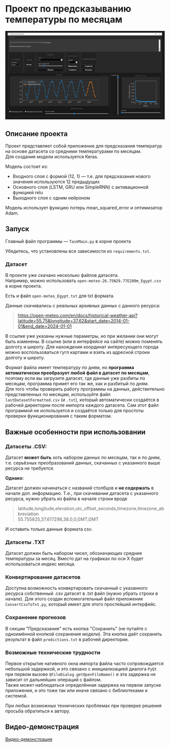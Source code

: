 # Проект по предсказыванию температуры по месяцам

![Скриншот интерфейса программы](images/temperatureAppDemonstration.png)

## Описание проекта

Проект представляет собой приложение для предсказания температур на основе датасета со средними температурами по месяцам.  
Для создания модели используется Keras.

Модель состоит из:
- Входного слоя с формой (12, 1) — т.е. для предсказания нового значения используются 12 предыдущих
- Основного слоя (LSTM, GRU или SimpleRNN) с активационной функцией relu
- Выходного слоя с одним нейроном

Модель использует функцию потерь mean_squared_error и оптимизатор Adam.

## Запуск

Главный файл программы — `TaskMain.py` в корне проекта

Убедитесь, что установлены все зависимости из `requirements.txt`.

### Датасет

В проекте уже скачано несколько файлов датасета.  
Например, можно использовать `open-meteo-26.75N29.77E280m_Egypt.csv` в корне проекта.  

Есть и файл `open-meteo_Egypt.txt` для txt формата.  

Данные скачивались с реальных архивных данных с данного ресурса:  

> https://open-meteo.com/en/docs/historical-weather-api?latitude=55.75&longitude=37.62&start_date=2014-01-01&end_date=2024-01-01

В ссылке уже указаны нужные параметры, но при желании они могут быть изменены. В ссылке (или в интерфейсе на сайте) можно поменять долготу и широту. Для нахождения координат интересующего города можно воспользоваться гугл картами и взять из адресной строки долготу и широту.  

Формат файла имеет температуру по дням, но **программа автоматически преобразует любой файл в датасет по месяцам**, поэтому если вы загрузите датасет, где данные уже разбиты по месяцам, программа примет его так же, как и разбитый по дням.  
Для того чтобы проверить работу программы на данных, действительно представленных по месяцам, используйте файл `lastDatasetFormatted.csv` (и `.txt`), который автоматически создаётся в рабочей директории после импорта каждого датасета. Сам этот файл программой не используется и создаётся только для простоты проверки функционирования с таким форматом.  


## Важные особенности при использовании

### Датасеты .CSV:

Датасет **может быть** хоть набором данных по месяцам, так и по дням, т.е. серьёзных преобразований данных, скачанных с указанного выше ресурса не требуется.  

**Однако:**

Датасет должен начинаться с названий столбцов и **не содержать** в начале доп. информацию. Т.е., при скачивании датасета с указанного ресурса, нужно убрать из файла в начале строки вроде  
> latitude,longitude,elevation,utc_offset_seconds,timezone,timezone_abbreviation  
> 55.755825,37.617298,38.0,0,GMT,GMT  

И оставить только данные формата csv.  

### Датасеты .TXT

Датасет должен быть набором чисел, обозначающих средние температуры за месяц. Вместо дат на графиках по оси X будет использоваться индекс месяца.

### Конвертирование датасетов

Доступна возможность конвертировать скачанный с указанного ресурса собственный .csv датасет в .txt файл (нужно убрать строки в начале). Для этого создан вспомогательный файл приложения `ConvertCsvToTxt.py`, который имеет для этого простейший интерфейс.  

### Сохранение прогнозов

В секции "Предсказание" есть кнопка "Сохранить" (не путайте с одноимённой кнопкой сохранения модели). Эта кнопка даёт сохранить результат в файл `predictions.txt` в рабочей директории.  

### Возможные технические трудности

Первое открытие нативного окна импорта файла часто сопровождается небольшой задержкой, и это связано с инициализацией диалога `PyQt` при первом вызове `QFileDialog.getOpenFileName()` и эта задержка не зависит от дальнейших операций с файлом.  
Также может наблюдаться определённая задержка на первом запуске приложения, и это тоже так или иначе связано с библиотеками и системой.  
  
При любых возможных технических проблемах при проверке решения просьба обратиться к автору.  

## Видео-демонстрация

[Видео-демонстрация](https://www.youtube.com/watch?v=0Q2fl09X-TQ)
